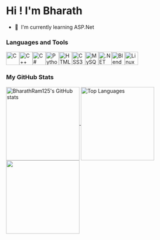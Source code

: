 Hi ! I'm Bharath
=====================================================================================================================================

* 🧠  I'm currently learning ASP.Net


### Languages and Tools


<p align="left">
<a href="https://docs.microsoft.com/en-us/cpp/?view=msvc-170" target="_blank" rel="noreferrer"><img src="https://raw.githubusercontent.com/danielcranney/readme-generator/main/public/icons/skills/c-colored.svg" width="36" height="36" alt="C" /></a><a href="https://docs.microsoft.com/en-us/cpp/?view=msvc-170" target="_blank" rel="noreferrer"><img src="https://raw.githubusercontent.com/danielcranney/readme-generator/main/public/icons/skills/cplusplus-colored.svg" width="36" height="36" alt="C++" /></a><a href="https://docs.microsoft.com/en-us/dotnet/csharp/" target="_blank" rel="noreferrer"><img src="https://raw.githubusercontent.com/danielcranney/readme-generator/main/public/icons/skills/csharp-colored.svg" width="36" height="36" alt="C#" /></a><a href="https://www.python.org/" target="_blank" rel="noreferrer"><img src="https://raw.githubusercontent.com/danielcranney/readme-generator/main/public/icons/skills/python-colored.svg" width="36" height="36" alt="Python" /></a><a href="https://developer.mozilla.org/en-US/docs/Glossary/HTML5" target="_blank" rel="noreferrer"><img src="https://raw.githubusercontent.com/danielcranney/readme-generator/main/public/icons/skills/html5-colored.svg" width="36" height="36" alt="HTML5" /></a><a href="https://www.w3.org/TR/CSS/#css" target="_blank" rel="noreferrer"><img src="https://raw.githubusercontent.com/danielcranney/readme-generator/main/public/icons/skills/css3-colored.svg" width="36" height="36" alt="CSS3" /></a><a href="https://www.mysql.com/" target="_blank" rel="noreferrer"><img src="https://raw.githubusercontent.com/danielcranney/readme-generator/main/public/icons/skills/mysql-colored.svg" width="36" height="36" alt="MySQL" /></a><a href="https://dotnet.microsoft.com/en-us/" target="_blank" rel="noreferrer"><img src="https://raw.githubusercontent.com/danielcranney/readme-generator/main/public/icons/skills/dot-net-colored.svg" width="36" height="36" alt=".NET" /></a><a href="https://www.blender.org/" target="_blank" rel="noreferrer"><img src="https://raw.githubusercontent.com/danielcranney/readme-generator/main/public/icons/skills/blender-colored.svg" width="36" height="36" alt="Blender" /></a><a href="https://www.linux.org" target="_blank" rel="noreferrer"><img src="https://raw.githubusercontent.com/danielcranney/readme-generator/main/public/icons/skills/linux-colored.svg" width="36" height="36" alt="Linux" /></a>
</p>

### My GitHub Stats

<a href="https://github.com/BharathRam125" align="left">
 <img height=200 align="center" src="https://github-readme-stats.vercel.app/api?username=BharathRam125&show_icons=true&hide=&include_all_commits=true&count_private=true&title_color=0891b2&text_color=ffffff&icon_color=ffffff&bg_color=22272e&hide_border=true&show_icons=true" alt="BharathRam125's GitHub stats" />
</a>

<a href="https://github.com/BharathRam125" align="left">
 <img height=200 align="center" src="https://github-readme-stats.vercel.app/api/top-langs/?username=BharathRam125&layout=compact&langs_count=10&title_color=0891b2&text_color=ffffff&icon_color=ffffff&bg_color=22272e&hide_border=true&locale=en&custom_title=Most%20%Used%20%Languages" alt="Top Languages" />
</a>
 
<a href="https://github.com/BharathRam125" align="left">
 <img height=200 align="center" src="https://github-readme-streak-stats.herokuapp.com/?user=BharathRam125&stroke=ffffff&background=22272e&ring=0891b2&fire=0891b2&currStreakNum=ffffff&currStreakLabel=0891b2&sideNums=ffffff&sideLabels=ffffff&dates=ffffff&hide_border=true" />
</a>

